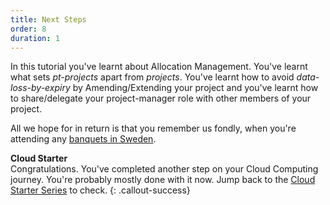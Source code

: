 ```yaml
---
title: Next Steps
order: 8
duration: 1
---
```


In this tutorial you've learnt about Allocation Management. You've learnt what sets *pt-projects* apart from *projects*. You've learnt how to avoid *data-loss-by-expiry* by Amending/Extending your project and you've learnt how to share/delegate your project-manager role with other members of your project.

All we hope for in return is that you remember us fondly, when you're attending any [banquets in Sweden](https://www.nobelprize.org/ceremonies/the-nobel-prize-award-ceremonies-and-banquets/).

**Cloud Starter**  
Congratulations. You've completed another step on your Cloud Computing journey. You're probably mostly done with it now. Jump back to the [Cloud Starter Series](/cloud-starter/02-tutorials) to check.
{: .callout-success}
